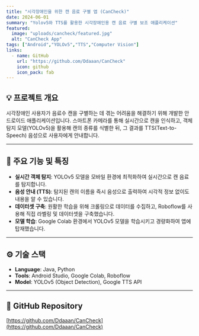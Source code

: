 ```yaml
---
title: "시각장애인을 위한 캔 음료 구별 앱 (CanCheck)"
date: 2024-06-01
summary: "Yolov5와 TTS를 활용한 시각장애인용 캔 음료 구별 보조 애플리케이션"
featured:
  image: "uploads/cancheck/featured.jpg"
  alt: "CanCheck App"
tags: ["Android","YOLOv5","TTS","Computer Vision"]
links:
  - name: GitHub
    url: "https://github.com/Ddaaan/CanCheck"
    icon: github
    icon_pack: fab
---
```


## 💡 프로젝트 개요
시각장애인 사용자가 음료수 캔을 구별하는 데 겪는 어려움을 해결하기 위해 개발한 안드로이드 애플리케이션입니다. 스마트폰 카메라를 통해 실시간으로 캔을 인식하고, 객체 탐지 모델(YOLOv5)을 활용해 캔의 종류를 식별한 뒤, 그 결과를 TTS(Text-to-Speech) 음성으로 사용자에게 안내합니다.

---

## 🌟 주요 기능 및 특징
- **실시간 객체 탐지**: YOLOv5 모델을 모바일 환경에 최적화하여 실시간으로 캔 음료를 탐지합니다.
- **음성 안내 (TTS)**: 탐지된 캔의 이름을 즉시 음성으로 출력하여 시각적 정보 없이도 내용을 알 수 있습니다.
- **데이터셋 구축**: 원활한 학습을 위해 크롤링으로 데이터를 수집하고, Roboflow를 사용해 직접 라벨링 및 데이터셋을 구축했습니다.
- **모델 학습**: Google Colab 환경에서 YOLOv5 모델을 학습시키고 경량화하여 앱에 탑재했습니다.

---

## ⚙️ 기술 스택
- **Language**: Java, Python
- **Tools**: Android Studio, Google Colab, Roboflow
- **Model**: YOLOv5 (Object Detection), Google TTS API

---

## 🔗 GitHub Repository
[https://github.com/Ddaaan/CanCheck](https://github.com/Ddaaan/CanCheck)